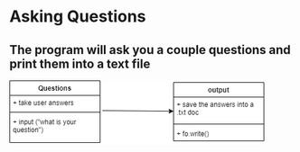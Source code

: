 # Asking Questions
## The program will ask you a couple questions and print them into a text file

![alt text](https://github.com/alanpham31/11th-programming/blob/main/printing/questions.png)


